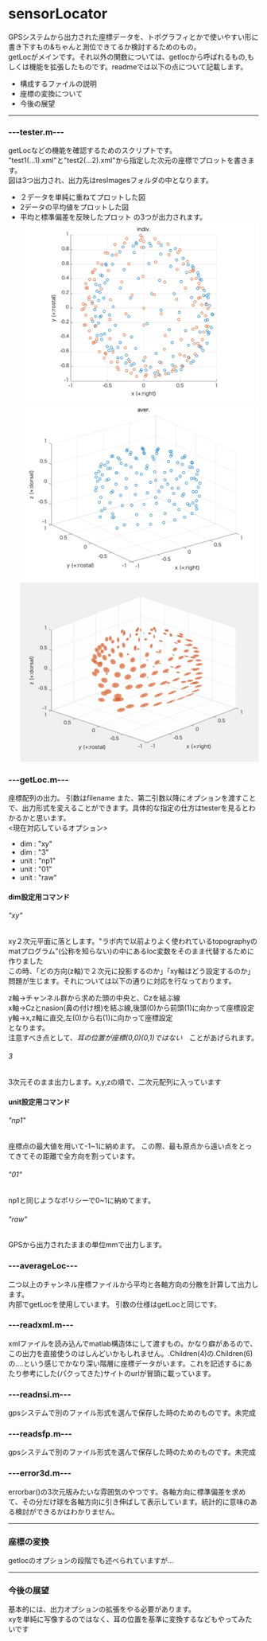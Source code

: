 # sensorLocator

GPSシステムから出力された座標データを、トポグラフィとかで使いやすい形に書き下すもの&ちゃんと測位できてるか検討するためのもの。<br>
getLocがメインです。それ以外の関数については、getlocから呼ばれるもの,もしくは機能を拡張したものです。readmeでは以下の点について記載します。
- 構成するファイルの説明
- 座標の変換について
- 今後の展望

----
### ---tester.m---
getLocなどの機能を確認するためのスクリプトです。
"test1(...1).xml"と"test2(...2).xml"から指定した次元の座標でプロットを書きます。<br>
図は3つ出力され、出力先はresImagesフォルダの中となります。<br>
- ２データを単純に重ねてプロットした図
- 2データの平均値をプロットした図
- 平均と標準偏差を反映したプロット
の3つが出力されます。<br>
![こんなのできます1](https://github.com/moffmofu/sensorLocator/blob/master/resImages/indiv_dim-xy_unit-np1.png "こんなのできます1")<br>
![こんなのできます2](https://github.com/moffmofu/sensorLocator/blob/master/resImages/aver_dim-3_unit-np1.png "こんなのできます2")<br>
![こんなのできます3](https://github.com/moffmofu/sensorLocator/blob/master/resImages/show.gif "こんなのできます3")<br>


### ---getLoc.m---

座標配列の出力。
引数はfilename
また、第二引数以降にオプションを渡すことで、出力形式を変えることができます。具体的な指定の仕方はtesterを見るとわかるかと思います。
<br><現在対応しているオプション>
- dim  : "xy"
- dim  : "3"
- unit : "np1"
- unit : "01"
- unit : "raw"

#### dim設定用コマンド
###### "xy"
xy２次元平面に落とします。"ラボ内で以前よりよく使われているtopographyのmatプログラム"(公称を知らない)の中にあるloc変数をそのまま代替するために作りました<br>
この時、「どの方向(z軸)で２次元に投影するのか」「xy軸はどう設定するのか」問題が生じます。それについては以下の通りに対応を行なっております。

z軸→チャンネル群から求めた頭の中央と、Czを結ぶ線<br>
x軸→Czとnasion(鼻の付け根)を結ぶ線,後頭(0)から前頭(1)に向かって座標設定<br>
y軸→x,z軸に直交,左(0)から右(1)に向かって座標設定<br>
となります。<br>
注意すべき点として、*耳の位置が座標(0,0)(0,1)ではない*　ことがあげられます。

###### 3
3次元そのまま出力します。x,y,zの順で、二次元配列に入っています

#### unit設定用コマンド
###### "np1"
座標点の最大値を用いて-1~1に納めます。
この際、最も原点から遠い点をとってきてその距離で全方向を割っています。

###### "01"
np1と同じようなポリシーで0~1に納めてます。

###### "raw"
GPSから出力されたままの単位mmで出力します。

### ---averageLoc---
二つ以上のチャンネル座標ファイルから平均と各軸方向の分散を計算して出力します。<br>
内部でgetLocを使用しています。
引数の仕様はgetLocと同じです。

### ---readxml.m---
xmlファイルを読み込んでmatlab構造体にして渡すもの。かなり癖があるので、この出力を直接使うのはしんどいかもしれません。.Children(4)の.Children(6)の....という感じでかなり深い階層に座標データがいます。これを記述するにあたり参考にした(パクってきた)サイトのurlが冒頭に載っています。

### ---readnsi.m---
gpsシステムで別のファイル形式を選んで保存した時のためのものです。未完成

### ---readsfp.m---
gpsシステムで別のファイル形式を選んで保存した時のためのものです。未完成

### ---error3d.m---
errorbar()の3次元版みたいな雰囲気のやつです。各軸方向に標準偏差を求めて、その分だけ球を各軸方向に引き伸ばして表示しています。統計的に意味のある検討ができるかはわかりません。

----

### 座標の変換
getlocのオプションの段階でも述べられていますが...

-----

### 今後の展望
基本的には、出力オプションの拡張をやる必要があります。<br>
xyを単純に写像するのではなく、耳の位置を基準に変換するなどもやってみたいです<br>
